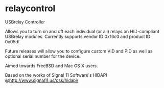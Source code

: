 relaycontrol
============

USBrelay Controller

Allows you to turn on and off each individual (or all) relays on HID-compliant USBrelay modules. Currently supports vendor ID 0x16c0 and product ID 0x05df.

Future releases will allow you to configure custom VID and PID as well as optional serial number for the device.

Aimed towards FreeBSD and Mac OS X users.

Based on the works of Signal 11 Software's HIDAPI @http://www.signal11.us/oss/hidapi/
